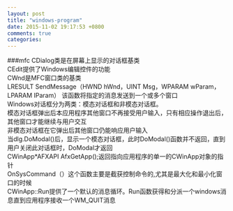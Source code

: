 ```yaml
---
layout: post
title: "windows-program"
date: 2015-11-02 19:17:53 +0800
comments: true
categories: 
---
```




###mfc
CDialog类是在屏幕上显示的对话框基类  
CEdit提供了Windows编辑控件的功能  
CWnd是MFC窗口类的基类  
LRESULT SendMessage（HWND hWnd，UINT Msg，WPARAM wParam，LPARAM IParam）
该函数将指定的消息发送到一个或多个窗口    
Windows对话框分为两类：模态对话框和非模态对话框。  
模态对话框弹出后本应用程序其他窗口不再接受用户输入，只有相应操作退出后，其他窗口才能继续与用户交互  
非模态对话框在它弹出后其他窗口仍能响应用户输入  
当dlg.DoModal()后，显示一个模态对话框，此时DoModal()函数并不返回，直到用户关闭此对话框时，DoModal才返回  
CWinApp*AFXAPI AfxGetApp();返回指向应用程序的单一的CWinApp对象的指针  
OnSysCommand（）这个函数主要是截获控制命令的,尤其是最大化和最小化窗口的时候  
CWinApp::Run提供了一个默认的消息循环。Run函数获得和分派一个windows消息直到应用程序接收一个WM_QUIT消息  

